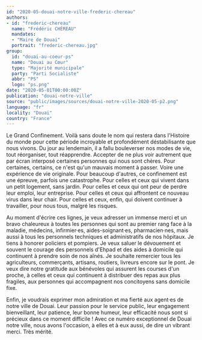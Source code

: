 ```yaml
---
id: "2020-05-douai-notre-ville-frederic-chereau"
authors:
- id: "frederic-chereau"
  name: "Frédéric CHÉREAU"
  mandates: 
  - "Maire de Douai"
  portrait: "frederic-chereau.jpg"
group:
  id: "douai-au-coeur-ps"
  name: "Douai au Cœur"
  type: "Majorité municipale"
  party: "Parti Socialiste"
  abbr: "PS"
  logo: "ps.png"
date: "2020-05-01T00:00:00Z"
publication: "douai-notre-ville"
source: "public/images/sources/douai-notre-ville-2020-05-p2.png"
language: "fr"
locality: "Douai"
country: "France"
---
```


Le Grand Confinement. Voilà sans doute le nom qui restera dans l'Histoire du monde pour cette période incroyable et profondément déstabilisante que nous vivons. Du jour au lendemain, il a fallu bouleverser nos modes de vie, tout réorganiser, tout réapprendre. Accepter de ne plus voir autrement que par écran interposé certaines personnes qui nous sont chères. Pour certaines, certains, ce n'est qu'un mauvais moment à passer. Voire une expérience de vie originale. Pour beaucoup d'autres, ce confinement est une épreuve, parfois une catastrophe. Pour celles et ceux qui vivent dans un petit logement, sans jardin. Pour celles et ceux qui ont peur de perdre leur emploi, leur entreprise. Pour celles et ceux qui affrontent ce nouveau virus dans leur chair. Pour celles et ceux, enfin, qui doivent continuer à travailler, pour nous tous, malgré les risques.

Au moment d'écrire ces lignes, je veux adresser un immense merci et un bravo chaleureux à toutes les personnes qui sont au premier rang face à la maladie, médecins, infirmier·es, aides-soignant·es, pharmacien·nes, mais aussi à tous les personnels techniques et administratifs de nos hôpitaux. Je tiens à honorer policiers et pompiers. Je veux saluer le dévouement et souvent le courage des personnels d'Ehpad et des aides à domicile qui continuent à prendre soin de nos aînés. Je souhaite remercier tous les agriculteurs, commerçants, artisans, routiers, livreurs encore sur le pont. Je veux dire notre gratitude aux bénévoles qui assurent les courses d'un proche, à celles et ceux qui continuent à distribuer des repas aux plus fragiles, aux personnes qui accompagnent nos concitoyens sans domicile fixe.

Enfin, je voudrais exprimer mon admiration et ma fierté aux agent·es de notre ville de Douai. Leur passion pour le service public, leur engagement bienveillant, leur patience, leur bonne humeur, leur efficacité nous sont si précieux dans ce moment difficile ! Avec ce numéro exceptionnel de Douai notre ville, nous avons l'occasion, à elles et à eux aussi, de dire un vibrant merci. Très mérité.
